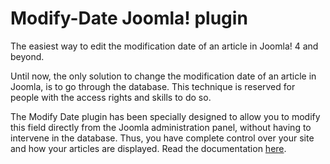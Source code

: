 # Modify-Date Joomla! plugin
The easiest way to edit the modification date of an article in Joomla! 4 and beyond.

Until now, the only solution to change the modification date of an article in Joomla, is to go through the database. This technique is reserved for people with the access rights and skills to do so.

The Modify Date plugin has been specially designed to allow you to modify this field directly from the Joomla administration panel, without having to intervene in the database. Thus, you have complete control over your site and how your articles are displayed. Read the documentation [here](https://web-eau.net/en/development/modify-date/documentation).

